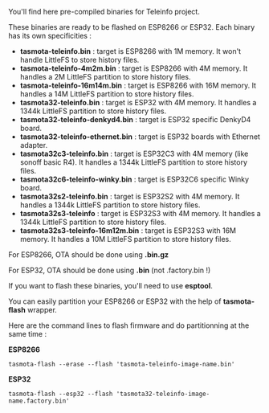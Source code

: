 You'll find here pre-compiled binaries for Teleinfo project.

These binaries are ready to be flashed on ESP8266 or ESP32.
Each binary has its own specificities :
  * **tasmota-teleinfo.bin** : target is ESP8266 with 1M memory. It won't handle LittleFS to store history files.
  * **tasmota-teleinfo-4m2m.bin** : target is ESP8266 with 4M memory. It handles a 2M LittleFS partition to store history files.
  * **tasmota-teleinfo-16m14m.bin** : target is ESP8266 with 16M memory. It handles a 14M LittleFS partition to store history files.
  * **tasmota32-teleinfo.bin** : target is ESP32 with 4M memory. It handles a 1344k LittleFS partition to store history files.
  * **tasmota32-teleinfo-denkyd4.bin** : target is ESP32 specific DenkyD4 board.
  * **tasmota32-teleinfo-ethernet.bin** : target is ESP32 boards with Ethernet adapter.
  * **tasmota32c3-teleinfo.bin** : target is ESP32C3 with 4M memory (like sonoff basic R4). It handles a 1344k LittleFS partition to store history files.
  * **tasmota32c6-teleinfo-winky.bin** : target is ESP32C6 specific Winky board.
  * **tasmota32s2-teleinfo.bin** : target is ESP32S2 with 4M memory. It handles a 1344k LittleFS partition to store history files.
  * **tasmota32s3-teleinfo** : target is ESP32S3 with 4M memory. It handles a 1344k LittleFS partition to store history files.
  * **tasmota32s3-teleinfo-16m12m.bin** : target is ESP32S3 with 16M memory. It handles a 10M LittleFS partition to store history files.

For ESP8266, OTA should be done using **.bin.gz**

For ESP32, OTA should be done using **.bin** (not .factory.bin !)

If you want to flash these binaries, you'll need to use **esptool**.

You can easily partition your ESP8266 or ESP32 with the help of **tasmota-flash** wrapper.

Here are the command lines to flash firmware and do partitionning at the same time :

**ESP8266**

    tasmota-flash --erase --flash 'tasmota-teleinfo-image-name.bin'

**ESP32**

    tasmota-flash --esp32 --flash 'tasmota32-teleinfo-image-name.factory.bin'
